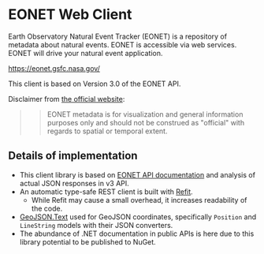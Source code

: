 ﻿# EONET Web Client

Earth Observatory Natural Event Tracker (EONET) is a repository of metadata about natural events. EONET is accessible via web services. EONET will drive your natural event application.

https://eonet.gsfc.nasa.gov/

This client is based on Version 3.0 of the EONET API.

Disclaimer from [the official website](https://eonet.gsfc.nasa.gov/):

>> EONET metadata is for visualization and general information purposes only and should not be construed as "official" with regards to spatial or temporal extent.

## Details of implementation

- This client library is based on [EONET API documentation](https://eonet.gsfc.nasa.gov/docs/v3) and analysis of actual JSON responses in v3 API.
- An automatic type-safe REST client is built with [Refit](https://github.com/reactiveui/refit).
  - While Refit may cause a small overhead, it increases readability of the code.
- [GeoJSON.Text](https://github.com/GeoJSON-Net/GeoJSON.Text) used for GeoJSON coordinates, specifically `Position` and `LineString` models with their JSON converters.
- The abundance of .NET documentation in public APIs is here due to this library potential to be published to NuGet.